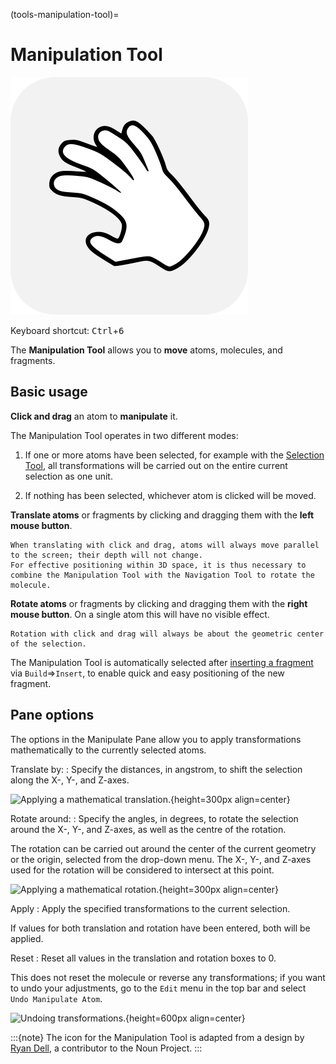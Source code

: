 (tools-manipulation-tool)=

# Manipulation Tool

![The icon of the Manipulation Tool in light mode.](../../_static/icon_manipulate.svg)

Keyboard shortcut: <kbd>Ctrl</kbd>+<kbd>6</kbd>

The **Manipulation Tool** allows you to **move** atoms, molecules, and fragments.

## Basic usage

**Click and drag** an atom to **manipulate** it.

The Manipulation Tool operates in two different modes:

1. If one or more atoms have been selected, for example with the [Selection Tool](tools-selection-tool), all transformations will be carried out on the entire current selection as one unit.

2. If nothing has been selected, whichever atom is clicked will be moved.

**Translate atoms** or fragments by clicking and dragging them with the **left mouse button**.

```{tip}
When translating with click and drag, atoms will always move parallel to the screen; their depth will not change.
For effective positioning within 3D space, it is thus necessary to combine the Manipulation Tool with the Navigation Tool to rotate the molecule.
```

**Rotate atoms** or fragments by clicking and dragging them with the **right mouse button**.
On a single atom this will have no visible effect.

```{tip}
Rotation with click and drag will always be about the geometric center of the selection.
```

The Manipulation Tool is automatically selected after [inserting a fragment](menus-build-menu-insert) via `Build`⇒`Insert`, to enable quick and easy positioning of the new fragment.

## Pane options

The options in the Manipulate Pane allow you to apply transformations mathematically to the currently selected atoms.

Translate by:
: Specify the distances, in angstrom, to shift the selection along the X-, Y-, and Z-axes.

![Applying a mathematical translation.](../../_static/0f89679e-9bee-4005-8793-fc96682ecd34.png){height=300px align=center}

Rotate around:
: Specify the angles, in degrees, to rotate the selection around the X-, Y-, and Z-axes, as well as the centre of the rotation.

  The rotation can be carried out around the center of the current geometry or the origin, selected from the drop-down menu.
  The X-, Y-, and Z-axes used for the rotation will be considered to intersect at this point.

![Applying a mathematical rotation.](../../_static/14c1bee4-7288-4fa7-8660-d9fc58578631.png){height=300px align=center}

Apply
: Apply the specified transformations to the current selection.

  If values for both translation and rotation have been entered, both will be applied.

Reset
: Reset all values in the translation and rotation boxes to 0.

  This does not reset the molecule or reverse any transformations; if you want to undo your adjustments, go to the `Edit` menu in the top bar and select `Undo Manipulate Atom`.

![Undoing transformations.](../../_static/e711ffa1-6a52-4748-af42-e734581bf36b.png){height=600px align=center}

:::{note}
The icon for the Manipulation Tool is adapted from a design by [Ryan Dell](https://thenounproject.com/ryandeel/), a contributor to the Noun Project.
:::